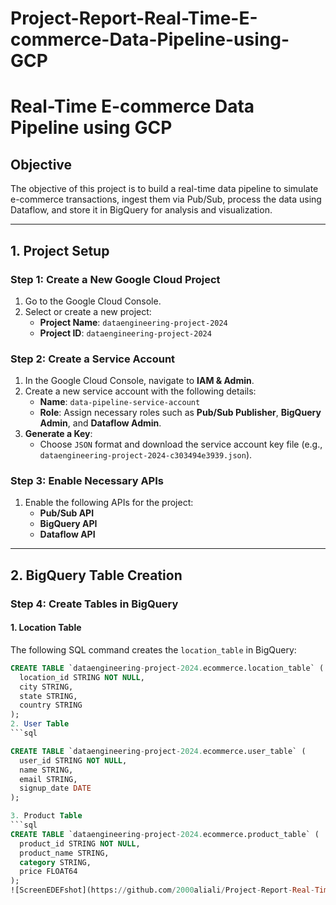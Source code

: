 # Project-Report-Real-Time-E-commerce-Data-Pipeline-using-GCP
# **Real-Time E-commerce Data Pipeline using GCP**

## **Objective**
The objective of this project is to build a real-time data pipeline to simulate e-commerce transactions, ingest them via Pub/Sub, process the data using Dataflow, and store it in BigQuery for analysis and visualization.

---

## **1. Project Setup**

### Step 1: **Create a New Google Cloud Project**
1. Go to the Google Cloud Console.
2. Select or create a new project: 
   - **Project Name**: `dataengineering-project-2024`
   - **Project ID**: `dataengineering-project-2024`
   
### Step 2: **Create a Service Account**
1. In the Google Cloud Console, navigate to **IAM & Admin**.
2. Create a new service account with the following details:
   - **Name**: `data-pipeline-service-account`
   - **Role**: Assign necessary roles such as **Pub/Sub Publisher**, **BigQuery Admin**, and **Dataflow Admin**.
3. **Generate a Key**: 
   - Choose `JSON` format and download the service account key file (e.g., `dataengineering-project-2024-c303494e3939.json`).

### Step 3: **Enable Necessary APIs**
1. Enable the following APIs for the project:
   - **Pub/Sub API**
   - **BigQuery API**
   - **Dataflow API**

---

## **2. BigQuery Table Creation**

### Step 4: **Create Tables in BigQuery**

#### 1. Location Table
The following SQL command creates the `location_table` in BigQuery:

```sql
CREATE TABLE `dataengineering-project-2024.ecommerce.location_table` (
  location_id STRING NOT NULL,
  city STRING,
  state STRING,
  country STRING
);
2. User Table
```sql

CREATE TABLE `dataengineering-project-2024.ecommerce.user_table` (
  user_id STRING NOT NULL,
  name STRING,
  email STRING,
  signup_date DATE
);

3. Product Table
```sql
CREATE TABLE `dataengineering-project-2024.ecommerce.product_table` (
  product_id STRING NOT NULL,
  product_name STRING,
  category STRING,
  price FLOAT64
);
![ScreenEDEFshot](https://github.com/2000aliali/Project-Report-Real-Time-E-commerce-Data-Pipeline-using-GCP/blob/main/IMAGES/Bq1.png)


